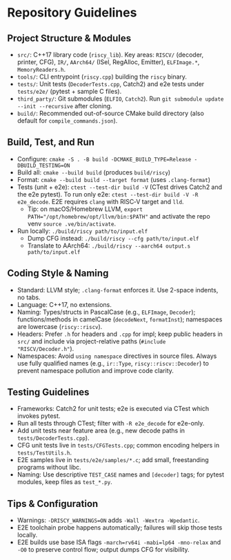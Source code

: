 # Repository Guidelines

## Project Structure & Modules
- `src/`: C++17 library code (`riscy_lib`). Key areas: `RISCV/` (decoder, printer, CFG), `IR/`, `AArch64/` (ISel, RegAlloc, Emitter), `ELFImage.*`, `MemoryReaders.h`.
- `tools/`: CLI entrypoint (`riscy.cpp`) building the `riscy` binary.
- `tests/`: Unit tests (`DecoderTests.cpp`, Catch2) and e2e tests under `tests/e2e/` (pytest + sample C files).
- `third_party/`: Git submodules (`ELFIO`, `Catch2`). Run `git submodule update --init --recursive` after cloning.
- `build/`: Recommended out-of-source CMake build directory (also default for `compile_commands.json`).

## Build, Test, and Run
- Configure: `cmake -S . -B build -DCMAKE_BUILD_TYPE=Release -DBUILD_TESTING=ON`
- Build all: `cmake --build build` (produces `build/riscy`)
- Format: `cmake --build build --target format` (uses `.clang-format`)
- Tests (unit + e2e): `ctest --test-dir build -V` (CTest drives Catch2 and the e2e pytest). To run only e2e: `ctest --test-dir build -V -R e2e_decode`. E2E requires `clang` with RISC‑V target and `lld`.
  - Tip: on macOS/Homebrew LLVM, `export PATH="/opt/homebrew/opt/llvm/bin:$PATH"` and activate the repo venv `source .ve/bin/activate`.
- Run locally: `./build/riscy path/to/input.elf`
  - Dump CFG instead: `./build/riscy --cfg path/to/input.elf`
  - Translate to AArch64: `./build/riscy --aarch64 output.s path/to/input.elf`

## Coding Style & Naming
- Standard: LLVM style; `.clang-format` enforces it. Use 2-space indents, no tabs.
- Language: C++17, no extensions.
- Naming: Types/structs in PascalCase (e.g., `ELFImage`, `Decoder`); functions/methods in camelCase (`decodeNext`, `formatInst`); namespaces are lowercase (`riscy::riscv`).
- Headers: Prefer `.h` for headers and `.cpp` for impl; keep public headers in `src/` and include via project-relative paths (`#include "RISCV/Decoder.h"`).
- Namespaces: Avoid `using namespace` directives in source files. Always use fully qualified names (e.g., `ir::Type`, `riscy::riscv::Decoder`) to prevent namespace pollution and improve code clarity.

## Testing Guidelines
- Frameworks: Catch2 for unit tests; e2e is executed via CTest which invokes pytest.
- Run all tests through CTest; filter with `-R e2e_decode` for e2e-only.
- Add unit tests near feature area (e.g., new decode paths in `tests/DecoderTests.cpp`).
- CFG unit tests live in `tests/CFGTests.cpp`; common encoding helpers in `tests/TestUtils.h`.
- E2E samples live in `tests/e2e/samples/*.c`; add small, freestanding programs without libc.
- Naming: Use descriptive `TEST_CASE` names and `[decoder]` tags; for pytest modules, keep files as `test_*.py`.

## Tips & Configuration
- Warnings: `-DRISCY_WARNINGS=ON` adds `-Wall -Wextra -Wpedantic`.
- E2E toolchain probe happens automatically; failures will skip those tests locally.
- E2E builds use base ISA flags `-march=rv64i -mabi=lp64 -mno-relax` and `-O0` to preserve control flow; output dumps CFG for visibility.
